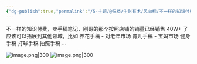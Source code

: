 ```yaml
---
{"dg-publish":true,"permalink":"/5-主题/@归档/生财有术/风向标/不一样的知识付费，卖手稿笔记/","tags":["生财有术","风向标"],"noteIcon":"1","created":"2024-04-11","updated":"2024-04-12"}
---
```


不一样的知识付费，卖手稿笔记，刚哥的那个按照店铺的销量已经销售 40W+ 了 
应该可以拓展到其他领域，比如 
养花手稿 - 对老年市场 
育儿手稿 - 宝妈市场 
健身手稿 
打球手稿 
拍照手稿 ...

![image.png|300](http://img.xlg.life/images/202404120010287.png)
![image.png|300](http://img.xlg.life/images/202404120010694.png)
